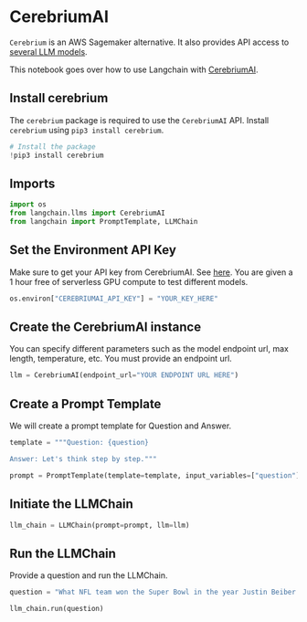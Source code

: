 # CerebriumAI

`Cerebrium` is an AWS Sagemaker alternative. It also provides API access to [several LLM models](https://docs.cerebrium.ai/cerebrium/prebuilt-models/deployment).

This notebook goes over how to use Langchain with [CerebriumAI](https://docs.cerebrium.ai/introduction).

## Install cerebrium
The `cerebrium` package is required to use the `CerebriumAI` API. Install `cerebrium` using `pip3 install cerebrium`.


```python
# Install the package
!pip3 install cerebrium
```

## Imports


```python
import os
from langchain.llms import CerebriumAI
from langchain import PromptTemplate, LLMChain
```

## Set the Environment API Key
Make sure to get your API key from CerebriumAI. See [here](https://dashboard.cerebrium.ai/login). You are given a 1 hour free of serverless GPU compute to test different models.


```python
os.environ["CEREBRIUMAI_API_KEY"] = "YOUR_KEY_HERE"
```

## Create the CerebriumAI instance
You can specify different parameters such as the model endpoint url, max length, temperature, etc. You must provide an endpoint url.


```python
llm = CerebriumAI(endpoint_url="YOUR ENDPOINT URL HERE")
```

## Create a Prompt Template
We will create a prompt template for Question and Answer.


```python
template = """Question: {question}

Answer: Let's think step by step."""

prompt = PromptTemplate(template=template, input_variables=["question"])
```

## Initiate the LLMChain


```python
llm_chain = LLMChain(prompt=prompt, llm=llm)
```

## Run the LLMChain
Provide a question and run the LLMChain.


```python
question = "What NFL team won the Super Bowl in the year Justin Beiber was born?"

llm_chain.run(question)
```
